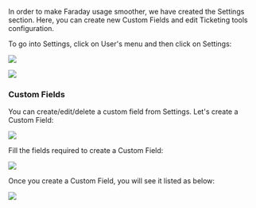 In order to make Faraday usage smoother, we have created the Settings section. Here, you can create new Custom Fields and edit Ticketing tools configuration.

To go into Settings, click on User's menu and then click on Settings:

![](https://raw.githubusercontent.com/wiki/infobyte/faraday/images/settings/settings_in_menu.png)

![](https://raw.githubusercontent.com/wiki/infobyte/faraday/images/settings/settings_overview.png)

### Custom Fields

You can create/edit/delete a custom field from Settings. Let's create a Custom Field:

![](https://raw.githubusercontent.com/wiki/infobyte/faraday/images/settings/custom_field_new.png)

Fill the fields required to create a Custom Field:

![](https://raw.githubusercontent.com/wiki/infobyte/faraday/images/settings/custom_field_creating.png)

Once you create a Custom Field, you will see it listed as below:

![](https://raw.githubusercontent.com/wiki/infobyte/faraday/images/settings/custom_field_list.png)